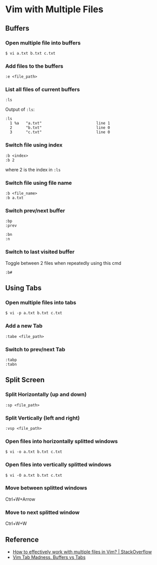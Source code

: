 # Vim with Multiple Files

## Buffers

### Open multiple file into buffers

```text
$ vi a.txt b.txt c.txt
```

### Add files to the buffers

```text
:e <file_path>
```

### List all files of current buffers

```text
:ls
```

Output of `:ls`:

```text
:ls
  1 %a   "a.txt"                        line 1
  2      "b.txt"                        line 0
  3      "c.txt"                        line 0
```

### Switch file using index

```text
:b <index>
:b 2
```

where 2 is the index in `:ls`

### Switch file using file name

```text
:b <file_name>
:b a.txt
```

### Switch prev/next buffer

```text
:bp
:prev

:bn
:n
```

### Switch to last visited buffer

Toggle between 2 files when repeatedly using this cmd

```text
:b#
```

## Using Tabs

### Open multiple files into tabs

```text
$ vi -p a.txt b.txt c.txt
```

### Add a new Tab

```text
:tabe <file_path>
```

### Switch to prev/next Tab

```text
:tabp
:tabn
```

## Split Screen

### Split Horizontally \(up and down\)

```text
:sp <file_path>
```

### Split Vertically \(left and right\)

```text
:vsp <file_path>
```

### Open files into horizontally splitted windows

```text
$ vi -o a.txt b.txt c.txt
```

### Open files into vertically splitted windows

```text
$ vi -O a.txt b.txt c.txt
```

### Move between splitted windows

Ctrl+W+Arrow

### Move to next splitted window

Ctrl+W+W

## Reference

* [How to effectively work with multiple files in Vim? \| StackOverflow](http://stackoverflow.com/questions/53664/how-to-effectively-work-with-multiple-files-in-vim)
* [Vim Tab Madness. Buffers vs Tabs](http://joshldavis.com/2014/04/05/vim-tab-madness-buffers-vs-tabs/)

